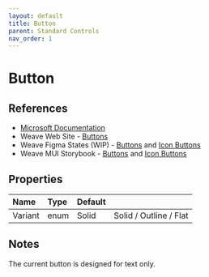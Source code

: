 ```yaml
---
layout: default
title: Button
parent: Standard Controls
nav_order: 1
---
```


# Button

## References
- [Microsoft Documentation](https://learn.microsoft.com/en-us/dotnet/desktop/wpf/controls/button?view=netframeworkdesktop-4.8&viewFallbackFrom=netdesktop-7.0)
- Weave Web Site - [Buttons](https://weave.autodesk.com/web/components/buttons)
- Weave Figma States (WIP) - [Buttons](https://www.figma.com/file/ALLi7jxsFfwlJKiXkz7YAa/2.0-dev-ref?type=design&node-id=783%3A59453&mode=dev) and [Icon Buttons](https://www.figma.com/file/ALLi7jxsFfwlJKiXkz7YAa/2.0-dev-ref?type=design&node-id=814%3A75394&mode=dev)
- Weave MUI Storybook - [Buttons](https://pages.git.autodesk.com/design-system/weave-mui/?path=/story/components-button--default-story) and [Icon Buttons](https://pages.git.autodesk.com/design-system/weave-mui/?path=/story/components-iconbutton--default-story)

## Properties

|**Name**|**Type**|**Default**||
|:-------------|:-------------|:-------------|:-------------|
|Variant|enum|Solid| Solid / Outline / Flat |


## Notes
The current button is designed for text only.
